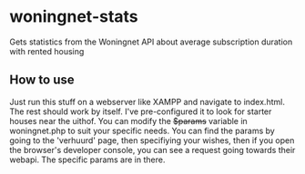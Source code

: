 # woningnet-stats
Gets statistics from the Woningnet API about average subscription duration with rented housing

## How to use

Just run this stuff on a webserver like XAMPP and navigate to index.html. The rest should work by itself. I've pre-configured it to look for starter houses near the uithof.
You can modify the ~~~~$params~~~~ variable in woningnet.php to suit your specific needs. You can find the params by going to the 'verhuurd' page, then specifiying your wishes, then if you open the
browser's developer console, you can see a request going towards their webapi. The specific params are in there.
